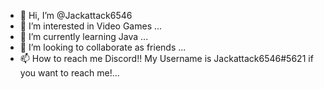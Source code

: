 - 👋 Hi, I’m @Jackattack6546
- 👀 I’m interested in Video Games ...
- 🌱 I’m currently learning Java ...
- 💞 I’m looking to collaborate as friends ...
- 📫 How to reach me Discord!! My Username is Jackattack6546#5621 if you want to reach me!...

<!---
Jackattack6546/Jackattack6546 is a ✨ special ✨ repository because its `README.md` (this file) appears on your GitHub profile.
You can click the Preview link to take a look at your changes.
--->
